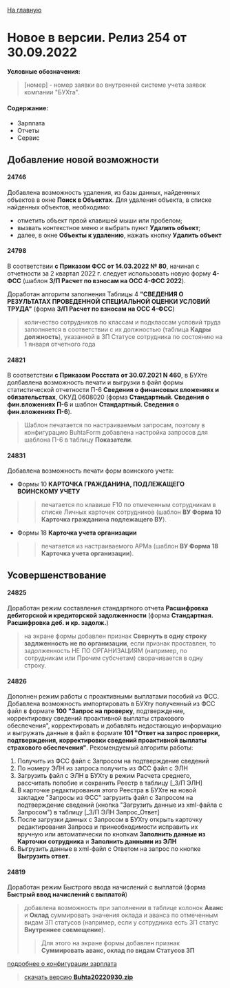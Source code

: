 ﻿[На главную](../../index.md)

# Новое  в версии. Релиз 254 от 30.09.2022

**Условные обозначения:**
 >[номер] - номер заявки во внутренней системе учета заявок компании "БУХта".

#### Содержание: 

- Зарплата
- Отчеты
- Сервис

## Добавление новой возможности

#### 24746
Добавлена возможность удаления, из базы данных, найденнных объектов в окне __Поиск в Объектах__.
Для удаления объекта, в списке найденных объектов, необходимо:
- отметить объект првой клавишей мыши или пробелом;
- вызвать контекстное меню и выбрать пункт __Удалить объект__;
- далее, в окне __Объекты к удалению__, нажать кнопку __Удалить объект__

#### 24798
В соответствии __с Приказом ФСС от 14.03.2022 № 80__, начиная с отчетности за 2 квартал 2022 г. следует использовать новую форму __4-ФСС__ (шаблон __З/П Расчет по взносам на ОСС 4-ФСС 2022__).

Доработан алгоритм заполнения Таблицы 4 __"СВЕДЕНИЯ  О РЕЗУЛЬТАТАХ ПРОВЕДЕННОЙ СПЕЦИАЛЬНОЙ ОЦЕНКИ УСЛОВИЙ ТРУДА"__ (форма __З/П Расчет по взносам на ОСС 4-ФСС__)
>количество сотрудников по классам и подклассам условий труда заполняется в соответствии с их должностью (таблица __Кадры должность__), указанной в ЗП Статусе сотрудника по состоянию на 1 января отчетного года

#### 24821
В соответствии __с Приказом Росстата от 30.07.2021 N 460__, в БУХте долбавлена возможность печати и выгрузки в файл формы статистической отчетности П-6 __Сведения о финансовых вложениях и обязательствах__, ОКУД 0608020 (форма __Стандартный. Сведения о фин.вложениях П-6__ и шаблон __Стандартный. Сведения о фин.вложениях П-6__).
>Шаблон печатается по настраиваемым запросам, поэтому в конфигурацию BuhtaForm добавлена настройка запросов для шаблона П-6 в таблицу __Показатели__. 

#### 24831
Добавлена возможность печати форм воинского учета: 
- Формы 10 __КАРТОЧКА ГРАЖДАНИНА, ПОДЛЕЖАЩЕГО ВОИНСКОМУ УЧЕТУ__
>>печатается по клавише F10 по отмеченным сотрудникам в списке Личных карточек сотрудников (шаблон __ВУ Форма 10 Карточка гражданина подлежащего ВУ__).
- Формы 18 __Карточка учета организации__
>>печатается из настраиваемого АРМа (шаблон __ВУ Форма 18 Карточка учета организации__).


## Усовершенствование

#### 24825
Доработан режим составления стандартного отчета __Расшифровка дебиторской и кредиторской задолженности__ (форма __Стандартная. Расшифровка деб. и кр. задолж.__)
>на экране формы добавлен признак __Свернуть в одну строку задлженность не по организации__, если признак проставлен, то задолженность НЕ ПО ОРГАНИЗАЦИЯМ (например, по сотрудникам или Прочим субсчетам) сворачивается в одну строку.

#### 24826
Дополнен режим работы с проактивными выплатами пособий из ФСС.
Добавлена возможность импортировать в БУХту полученный из ФСС файл в формате __100 "Запрос на проверку__, подтверждение, корректировку сведений проактивной выплаты страхового обеспечения", корректировать и добавлять недостающую информацию и выгружать данные в файл в формате __101 "Ответ на запрос проверки, подтверждения, корректировки сведений проактивной выплаты страхового обеспечения"__.
Рекомендуемый алгоритм работы:
1. Получить из ФСС файл с Запросом на подтверждение сведений
2. По номеру ЭЛН из запроса получить из ФСС файл с ЭЛН 
3. Загрузить файл с ЭЛН в БУХту в режим Расчета среднего, рассчитать попобие и сохранить Реестр в таблицу [_З/П ЭЛН]
4. В карточке редактирования этого Реестра в БУХте на новой закладке "Запросы из ФСС" загрузить файл с Запросом на подтверждение сведений (кнопка "Загрузить данные из xml-файла с Запросом") в таблицу [_З/П ЭЛН Запрос_Ответ]
5. После загрузки данных с Запросом в БУХту открыть карточку редактирования Запроса и принеобходимости исправить их вручную или автоматически по кнопкам __Заполнить данные из Карточки сотрудника__ и __Заполнить данными из ЭЛН__
6. Выгрузить данные в xml-файл с Ответом на запрос по кнопке __Выгрузить ответ__. 

#### 24819
Доработан режим Быстрого ввода начислений с выплатой (форма __Быстрый ввод начислений с выплатой__)
>добавлена возможность при заполнении в таблице колонок __Аванс__ и __Оклад__ суммировать значения оклада и аванса по отмеченным видам ЗП статусов (например, если у сотрудника есть ЗП статус __Внутреннее совмещение__).
>>Для этого на экране формы добавлен признак __Суммировать аванс, оклад по видам Статусов ЗП__

[подробнее о конфигурации зарплата](Стандартная_Зарплата.htm)

>[скачать версию **Buhta20220930.zip**](Buhta20220930.zip)
